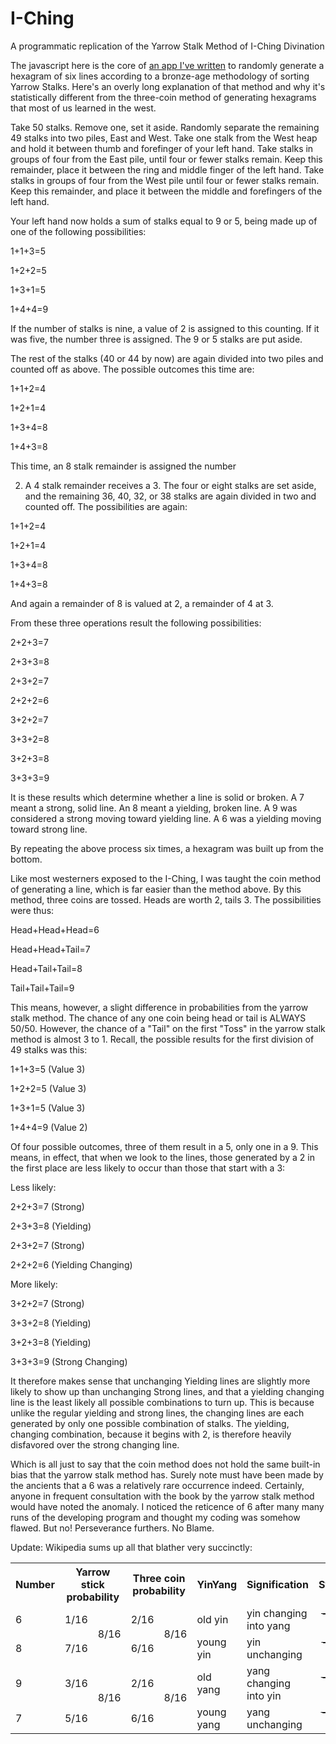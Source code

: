 # I-Ching

A programmatic replication of the Yarrow Stalk Method of I-Ching Divination

The javascript here is the core of [an app I've written](http://www.brian-fitzgerald.net/i-ching/?github) to randomly generate a hexagram of six lines according to a bronze-age methodology of sorting Yarrow Stalks. Here's an overly long explanation of that method and why it's statistically different from the three-coin method of generating hexagrams that most of us learned in the west. 

Take 50 stalks. Remove one, set it aside. Randomly separate the remaining 49 stalks into two piles, East and West. Take one stalk from the West heap and hold it between thumb and forefinger of your left hand. Take stalks in groups of four from the East pile, until four or fewer stalks remain. Keep this remainder, place it between the ring and middle finger of the left hand. Take stalks in groups of four from the West pile until four or fewer stalks remain. Keep this remainder, and place it between the middle and forefingers of the left hand.

Your left hand now holds a sum of stalks equal to 9 or 5, being made up of one of the following possibilities:

 1+1+3=5 
 
 1+2+2=5 
 
 1+3+1=5 
 
 1+4+4=9 
 
If the number of stalks is nine, a value of 2 is assigned to this counting. If it was five, the number three is assigned. The 9 or 5 stalks are put aside.

The rest of the stalks (40 or 44 by now) are again divided into two piles and counted off as above. The possible outcomes this time are:

 1+1+2=4 
 
 1+2+1=4 
 
 1+3+4=8 
 
 1+4+3=8 
 
This time, an 8 stalk remainder is assigned the number

2. A 4 stalk remainder receives a 3. The four or eight stalks are set aside, and the remaining 36, 40, 32, or 38 stalks are again divided in two and counted off. The possibilities are again:

 1+1+2=4 
 
 1+2+1=4 
 
 1+3+4=8 
 
 1+4+3=8 

And again a remainder of 8 is valued at 2, a remainder of 4 at 3.

From these three operations result the following possibilities:

 2+2+3=7 
 
 2+3+3=8 
 
 2+3+2=7 
 
 2+2+2=6 
 
 3+2+2=7 
 
 3+3+2=8 
 
 3+2+3=8 
 
 3+3+3=9
 
It is these results which determine whether a line is solid or broken. A 7 meant a strong, solid line. An 8 meant a yielding, broken line. A 9 was considered a strong moving toward yielding line. A 6 was a yielding moving toward strong line.

By repeating the above process six times, a hexagram was built up from the bottom.

Like most westerners exposed to the I-Ching, I was taught the coin method of generating a line, which is far easier than the method above. By this method, three coins are tossed. Heads are worth 2, tails 3. The possibilities were thus:

 Head+Head+Head=6 
 
 Head+Head+Tail=7 
 
 Head+Tail+Tail=8 
 
 Tail+Tail+Tail=9 
 
This means, however, a slight difference in probabilities from the yarrow stalk method. The chance of any one coin being head or tail is ALWAYS 50/50. However, the chance of a "Tail" on the first "Toss" in the yarrow stalk method is almost 3 to 1. Recall, the possible results for the first division of 49 stalks was this:

 1+1+3=5 (Value 3) 
 
 1+2+2=5 (Value 3) 
 
 1+3+1=5 (Value 3) 
 
 1+4+4=9 (Value 2) 

Of four possible outcomes, three of them result in a 5, only one in a 9. This means, in effect, that when we look to the lines, those generated by a 2 in the first place are less likely to occur than those that start with a 3:

 Less likely: 
 
 2+2+3=7 (Strong) 
 
 2+3+3=8 (Yielding) 
 
 2+3+2=7 (Strong) 
 
 2+2+2=6 (Yielding Changing) 
 
 More likely: 
 
 3+2+2=7 (Strong) 
 
 3+3+2=8 (Yielding) 
 
 3+2+3=8 (Yielding) 
 
 3+3+3=9 (Strong Changing) 
 
It therefore makes sense that unchanging Yielding lines are slightly more likely to show up than unchanging Strong lines, and that a yielding changing line is the least likely all possible combinations to turn up. This is because unlike the regular yielding and strong lines, the changing lines are each generated by only one possible combination of stalks. The yielding, changing combination, because it begins with 2, is therefore heavily disfavored over the strong changing line.

Which is all just to say that the coin method does not hold the same built-in bias that the yarrow stalk method has. Surely note must have been made by the ancients that a 6 was a relatively rare occurrence indeed. Certainly, anyone in frequent consultation with the book by the yarrow stalk method would have noted the anomaly. I noticed the reticence of 6 after many many runs of the developing program and thought my coding was somehow flawed. But no! Perseverance furthers. No Blame.

Update: Wikipedia sums up all that blather very succinctly: 

<table class="wikitable sortable">
<tr>
<th>Number</th>
<th colspan="2">Yarrow stick probability</th>
<th colspan="2">Three coin probability</th>
<th>YinYang</th>
<th>Signification</th>
<th>Symbol</th>
</tr>
<tr>
<td>6</td>
<td>1/16</td>
<td rowspan="2">8/16</td>
<td>2/16</td>
<td rowspan="2">8/16</td>
<td>old yin</td>
<td>yin changing into yang</td>
<td style="text-align:center;"><s><b>---</b></s><b>x</b><s><b>---</b></s></td>
</tr>
<tr>
<td>8</td>
<td>7/16</td>
<td>6/16</td>
<td>young yin</td>
<td>yin unchanging</td>
<td style="text-align:center;"><s><b>---</b></s>&#160;&#160;<s><b>---</b></s></td>
</tr>
<tr>
<td>9</td>
<td>3/16</td>
<td rowspan="2">8/16</td>
<td>2/16</td>
<td rowspan="2">8/16</td>
<td>old yang</td>
<td>yang changing into yin</td>
<td style="text-align:center;"><s><b>---o---</b></s></td>
</tr>
<tr>
<td>7</td>
<td>5/16</td>
<td>6/16</td>
<td>young yang</td>
<td>yang unchanging</td>
<td style="text-align:center;"><s><b>--------</b></s></td>
</tr>
</table>
